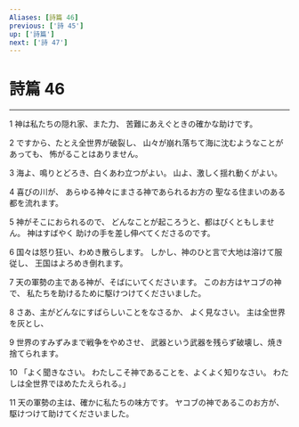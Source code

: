 ```yaml
---
Aliases: [詩篇 46]
previous: ['詩 45']
up: ['詩篇']
next: ['詩 47']
---
```

# 詩篇 46

***




1 
神は私たちの隠れ家、また力、 苦難にあえぐときの確かな助けです。 



2 
ですから、たとえ全世界が破裂し、 山々が崩れ落ちて海に沈むようなことがあっても、 怖がることはありません。 



3 
海よ、鳴りとどろき、白くあわ立つがよい。 山よ、激しく揺れ動くがよい。 



4 
喜びの川が、 あらゆる神々にまさる神であられるお方の 聖なる住まいのある都を流れます。 



5 
神がそこにおられるので、 どんなことが起ころうと、都はびくともしません。 神はすばやく 助けの手を差し伸べてくださるのです。 



6 
国々は怒り狂い、わめき散らします。 しかし、神のひと言で大地は溶けて服従し、 王国はよろめき倒れます。 



7 
天の軍勢の主である神が、そばにいてくださいます。 このお方はヤコブの神で、 私たちを助けるために駆けつけてくださいました。 



8 
さあ、主がどんなにすばらしいことをなさるか、 よく見なさい。 主は全世界を灰とし、 



9 
世界のすみずみまで戦争をやめさせ、 武器という武器を残らず破壊し、焼き捨てられます。 



10 
「よく聞きなさい。 わたしこそ神であることを、よくよく知りなさい。 わたしは全世界でほめたたえられる。」 



11 
天の軍勢の主は、確かに私たちの味方です。 ヤコブの神であるこのお方が、 駆けつけて助けてくださいました。
